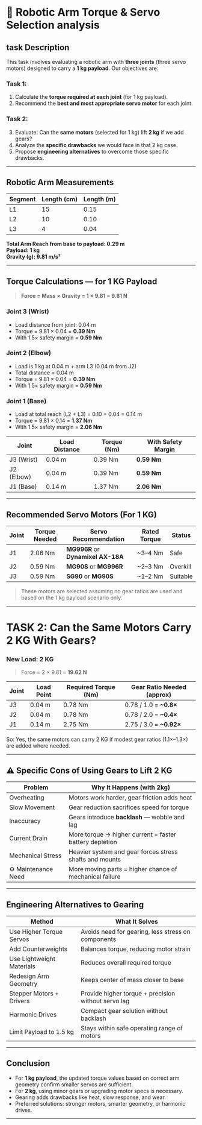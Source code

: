 # 🤖 Robotic Arm Torque & Servo Selection analysis

## task Description
This task involves evaluating a robotic arm with **three joints** (three servo motors) designed to carry a **1 kg payload**. Our objectives are:

### Task 1:
1. Calculate the **torque required at each joint** (for 1 kg payload).
2. Recommend the **best and most appropriate servo motor** for each joint.

### Task 2:
3. Evaluate: Can the **same motors** (selected for 1 kg) lift **2 kg** if we add gears?
4. Analyze the **specific drawbacks** we would face in that 2 kg case.
5. Propose **engineering alternatives** to overcome those specific drawbacks.

---

## Robotic Arm Measurements

| Segment | Length (cm) | Length (m) |
|---------|-------------|------------|
| L1      | 15          | 0.15       |
| L2      | 10          | 0.10       |
| L3      | 4           | 0.04       |

**Total Arm Reach from base to payload: 0.29 m**  
**Payload: 1 kg**  
**Gravity (g): 9.81 m/s²**

---

##  Torque Calculations — for 1 KG Payload

> **Force = Mass × Gravity = 1 × 9.81 = 9.81 N**

###  Joint 3 (Wrist)
- Load distance from joint: 0.04 m
- Torque = 9.81 × 0.04 = **0.39 Nm**
- With 1.5× safety margin = **0.59 Nm**

###  Joint 2 (Elbow)
- Load is 1 kg at 0.04 m + arm L3 (0.04 m from J2)
- Total distance = 0.04 m
- Torque = 9.81 × 0.04 = **0.39 Nm**
- With 1.5× safety margin = **0.59 Nm**

###  Joint 1 (Base)
- Load at total reach (L2 + L3) = 0.10 + 0.04 = 0.14 m
- Torque = 9.81 × 0.14 = **1.37 Nm**
- With 1.5× safety margin = **2.06 Nm**

| Joint | Load Distance | Torque (Nm) | With Safety Margin |
|-------|----------------|-------------|---------------------|
| J3 (Wrist) | 0.04 m         | 0.39 Nm     | **0.59 Nm**         |
| J2 (Elbow) | 0.04 m         | 0.39 Nm     | **0.59 Nm**         |
| J1 (Base)  | 0.14 m         | 1.37 Nm     | **2.06 Nm**         |

---

## Recommended Servo Motors (For 1 KG)

| Joint | Torque Needed | Servo Recommendation             | Rated Torque | Status        |
|-------|----------------|----------------------------------|--------------|----------------|
| J1    | 2.06 Nm        | **MG996R** or **Dynamixel AX-18A** | ~3–4 Nm     |  Safe         |
| J2    | 0.59 Nm        | **MG90S** or **MG996R**           | ~2–3 Nm     |  Overkill     |
| J3    | 0.59 Nm        | **SG90** or **MG90S**             | ~1–2 Nm     | Suitable     |

> These motors are selected assuming no gear ratios are used and based on the 1 kg payload scenario only.

---

# TASK 2: Can the Same Motors Carry 2 KG With Gears?

### New Load: 2 KG  
> Force = 2 × 9.81 = **19.62 N**

| Joint | Load Point | Required Torque (Nm) | Gear Ratio Needed (approx) |
|-------|------------|-----------------------|-----------------------------|
| J3    | 0.04 m     | 0.78 Nm               | 0.78 / 1.0 = **~0.8×**      |
| J2    | 0.04 m     | 0.78 Nm               | 0.78 / 2.0 = **~0.4×**      |
| J1    | 0.14 m     | 2.75 Nm               | 2.75 / 3.0 = **~0.92×**     |

 So: Yes, the same motors can carry 2 KG if modest gear ratios (1.1×–1.3×) are added where needed.

---

## ⚠️ Specific Cons of Using Gears to Lift 2 KG

| Problem            | Why It Happens (with 2kg)                                                                 |
|--------------------|------------------------------------------------------------------------------------------|
|  Overheating     | Motors work harder, gear friction adds heat                                             |
|  Slow Movement   | Gear reduction sacrifices speed for torque                                              |
|  Inaccuracy      | Gears introduce **backlash** — wobble and lag                                           |
|  Current Drain    | More torque → higher current = faster battery depletion                                |
|  Mechanical Stress | Heavier system and gear forces stress shafts and mounts                                |
| ⚙ Maintenance Need | More moving parts = higher chance of mechanical failure                                |

---

## Engineering Alternatives to Gearing

| Method                        | What It Solves                                                 |
|-------------------------------|------------------------------------------------------------------|
|  Use Higher Torque Servos   | Avoids need for gearing, less stress on components             |
|  Add Counterweights         | Balances torque, reducing motor strain                         |
|  Use Lightweight Materials   | Reduces overall required torque                                |
|  Redesign Arm Geometry      | Keeps center of mass closer to base                            |
|  Stepper Motors + Drivers   | Provide higher torque + precision without servo lag            |
|  Harmonic Drives            | Compact gear solution without backlash                         |
|  Limit Payload to 1.5 kg    | Stays within safe operating range of motors                    |

---

##  Conclusion

- For **1 kg payload**, the updated torque values based on correct arm geometry confirm smaller servos are sufficient.
- For **2 kg**, using minor gears or upgrading motor specs is necessary.
- Gearing adds drawbacks like heat, slow response, and wear.
- Preferred solutions: stronger motors, smarter geometry, or harmonic drives.

---
